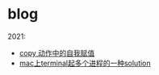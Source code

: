 # blog

2021:
- [copy 动作中的自我赋值](https://github.com/feiyuzhan/blog/blob/main/2021/effective_cpp_12_%E8%87%AA%E6%88%91%E8%B5%8B%E5%80%BC.md)
- [mac上terminal起多个进程的一种solution](https://github.com/feiyuzhan/blog/blob/main/2021/mac%E4%B8%8Aterminal%E8%B5%B7%E5%A4%9A%E4%B8%AA%E8%BF%9B%E7%A8%8B%E7%9A%84%E4%B8%80%E7%A7%8Dsolution.md)